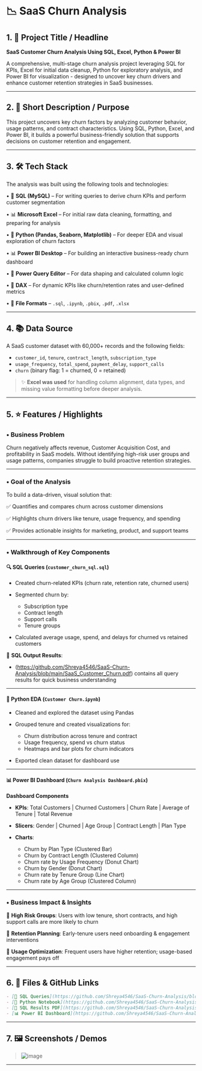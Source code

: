 # 📉 SaaS Churn Analysis

## 1. 🧾 Project Title / Headline

**SaaS Customer Churn Analysis Using SQL, Excel, Python & Power BI**

A comprehensive, multi-stage churn analysis project leveraging SQL for KPIs, Excel for initial data cleanup, Python for exploratory analysis, and Power BI for visualization - designed to uncover key churn drivers and enhance customer retention strategies in SaaS businesses.

---

## 2. 📝 Short Description / Purpose

This project uncovers key churn factors by analyzing customer behavior, usage patterns, and contract characteristics. Using SQL, Python, Excel, and Power BI, it builds a powerful business-friendly solution that supports decisions on customer retention and engagement.

---

## 3. 🛠️ Tech Stack

The analysis was built using the following tools and technologies:<br>

• 🧮 **SQL (MySQL)** – For writing queries to derive churn KPIs and perform customer segmentation

• 📊 **Microsoft Excel** – For initial raw data cleaning, formatting, and preparing for analysis

• 🐍 **Python (Pandas, Seaborn, Matplotlib)** – For deeper EDA and visual exploration of churn factors

• 📊 **Power BI Desktop** – For building an interactive business-ready churn dashboard

• 📂 **Power Query Editor** – For data shaping and calculated column logic

• 🧠 **DAX** – For dynamic KPIs like churn/retention rates and user-defined metrics

• 💾 **File Formats** – `.sql`, `.ipynb`, `.pbix`, `.pdf`, `.xlsx`


---

## 4. 📚 Data Source

A SaaS customer dataset with 60,000+ records and the following fields:

* `customer_id`, `tenure`, `contract_length`, `subscription_type`
* `usage_frequency`, `total_spend`, `payment_delay`, `support_calls`
* `churn` (binary flag: 1 = churned, 0 = retained)

> ✨ **Excel was used** for handling column alignment, data types, and missing value formatting before deeper analysis.

---

## 5. ⭐ Features / Highlights

### • Business Problem

Churn negatively affects revenue, Customer Acquisition Cost, and profitability in SaaS models. Without identifying high-risk user groups and usage patterns, companies struggle to build proactive retention strategies.

---

### • Goal of the Analysis

To build a data-driven, visual solution that:

✅ Quantifies and compares churn across customer dimensions

✅ Highlights churn drivers like tenure, usage frequency, and spending

✅ Provides actionable insights for marketing, product, and support teams


---

### • Walkthrough of Key Components

#### 🔍 SQL Queries (`customer_churn_sql.sql`)

* Created churn-related KPIs (churn rate, retention rate, churned users)
* Segmented churn by:

  * Subscription type
  * Contract length
  * Support calls
  * Tenure groups
* Calculated average usage, spend, and delays for churned vs retained customers

📄 **SQL Output Results**:

* (https://github.com/Shreya4546/SaaS-Churn-Analysis/blob/main/SaaS_Customer_Churn.pdf) contains all query results for quick business understanding

---

#### 🧪 Python EDA (`Customer Churn.ipynb`)

* Cleaned and explored the dataset using Pandas
* Grouped tenure and created visualizations for:

  * Churn distribution across tenure and contract
  * Usage frequency, spend vs churn status
  * Heatmaps and bar plots for churn indicators
* Exported clean dataset for dashboard use

---

#### 📊 Power BI Dashboard (`Churn Analysis Dashboard.pbix`)

**Dashboard Components**

* **KPIs**: Total Customers | Churned Customers | Churn Rate | Average of Tenure | Total Revenue
* **Slicers**: Gender | Churned | Age Group | Contract Length | Plan Type
* **Charts**:

  * Churn by Plan Type (Clustered Bar)
  * Churn by Contract Length (Clustered Column)
  * Churn rate by Usage Frequency (Donut Chart)
  * Churn by Gender (Donut Chart)
  * Churn rate by Tenure Group (Line Chart)
  * Churn rate by Age Group (Clustered Column)

---

### • Business Impact & Insights


🔹 **High Risk Groups**: Users with low tenure, short contracts, and high support calls are more likely to churn

🔹 **Retention Planning**: Early-tenure users need onboarding & engagement interventions

🔹 **Usage Optimization**: Frequent users have higher retention; usage-based engagement pays off


---

## 6. 📂 Files & GitHub Links

```markdown
- [📁 SQL Queries](https://github.com/Shreya4546/SaaS-Churn-Analysis/blob/main/customer_churn_sql.sql)
- [📓 Python Notebook](https://github.com/Shreya4546/SaaS-Churn-Analysis/blob/main/Customer%20Churn.ipynb)
- [📄 SQL Results PDF](https://github.com/Shreya4546/SaaS-Churn-Analysis/blob/main/SaaS_Customer_Churn.pdf)
- [📊 Power BI Dashboard](https://github.com/Shreya4546/SaaS-Churn-Analysis/blob/main/Churn%20Analysis%20Dashboard.pbix)
```

---

## 7. 🖼️ Screenshots / Demos

> ![image](https://github.com/user-attachments/assets/a1279dda-7fba-463b-8e63-cb11134d024e)

---


